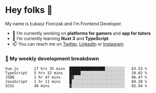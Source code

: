 # Hey folks 👋

My name is Łukasz Florczak and I'm Frontend Developer. 

- 🔭 I’m currently working on **platforms for gamers** and **app for tutors**
- 🌱 I’m currently learning **Nuxt 3** and **TypeScript**
- 📫 You can reach me on [Twitter](https://twitter.com/lukaszflorczak), [LinkedIn](https://pl.linkedin.com/in/lukasz-florczak) or [Instagram](https://instagram.com/lukaszflorczak)


### 🧮 My weekly development breakdown

<!--START_SECTION:waka-->
```text
Vue.js       17 hrs 35 mins  ████████████████░░░░░░░░░   63.53 % 
TypeScript   5 hrs 32 mins   █████░░░░░░░░░░░░░░░░░░░░   20.02 % 
JSON         1 hr 47 mins    █▓░░░░░░░░░░░░░░░░░░░░░░░   06.47 % 
JavaScript   1 hr 11 mins    █░░░░░░░░░░░░░░░░░░░░░░░░   04.28 % 
SCSS         48 mins         ▓░░░░░░░░░░░░░░░░░░░░░░░░   02.94 % 
```
<!--END_SECTION:waka-->

<!--
**lukaszflorczak/lukaszflorczak** is a ✨ _special_ ✨ repository because its `README.md` (this file) appears on your GitHub profile.

Here are some ideas to get you started:

- 🔭 I’m currently working on ...
- 🌱 I’m currently learning ...
- 👯 I’m looking to collaborate on ...
- 🤔 I’m looking for help with ...
- 💬 Ask me about ...
- 📫 How to reach me: ...
- 😄 Pronouns: ...
- ⚡ Fun fact: ...
-->
